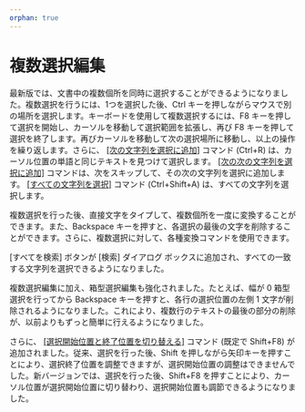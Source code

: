 ```yaml
---
orphan: true
---
```

# 複数選択編集

最新版では、文書中の複数個所を同時に選択することができるようになりました。複数選択を行うには、1つを選択した後、Ctrl キーを押しながらマウスで別の場所を選択します。キーボードを使用して複数選択するには、F8 キーを押して選択を開始し、カーソルを移動して選択範囲を拡張し、再び F8 キーを押して選択を終了します。再びカーソルを移動して次の選択場所に移動し、以上の操作を繰り返します。さらに、 [\[次の文字列を選択に追加\]](../cmd/search/add_next_occurrence) コマンド (Ctrl+R) は、カーソル位置の単語と同じテキストを見つけて選択します。 [\[次の次の文字列を選択に追加\]](../cmd/search/add_next2_occurrence) コマンドは、次をスキップして、その次の文字列を選択に追加します。
[\[すべての文字列を選択\]](../cmd/search/select_all_occurrences) コマンド (Ctrl+Shift+A) は、すべての文字列を選択します。

複数選択を行った後、直接文字をタイプして、複数個所を一度に変換することができます。また、Backspace キーを押すと、各選択の最後の文字を削除することができます。さらに、複数選択に対して、各種変換コマンドを使用できます。

\[すべてを検索\] ボタンが \[検索\] ダイアログ ボックスに追加され、すべての一致する文字列を選択できるようになりました。

複数選択編集に加え、箱型選択編集も強化されました。たとえば、幅が 0 箱型選択を行ってから Backspace キーを押すと、各行の選択位置の左側 1 文字が削除されるようになりました。これにより、複数行のテキストの最後の部分の削除が、以前よりもずっと簡単に行えるようになりました。

さらに、 [\[選択開始位置と終了位置を切り替える\]](../cmd/edit/switch_start_end_select) コマンド (既定で Shift+F8) が追加されました。従来、選択を行った後、Shift を押しながら矢印キーを押すことにより、選択終了位置を調整できますが、選択開始位置の調整はできませんでした。新バージョンでは、選択を行った後、Shift+F8 を押すことにより、カーソル位置が選択開始位置に切り替わり、選択開始位置も調節できるようになりました。
